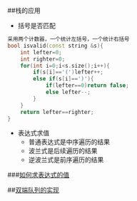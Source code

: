 ##栈的应用
- 括号是否匹配
```C++
采用两个计数器，一个统计左括号，一个统计右括号
bool isvalid(const string &s){
    int lefter=0;
    int righter=0;
    for(int i=0;i<s.size();i++){
        if(s[i]=='(')lefter++;
        else if(s[i]==')'){
            if(lefter==0)return false;
            else lefter--;
        }
    }
    return lefter==righter;
}
```
- 表达式求值
  - 普通表达式是中序遍历的结果
  - 波兰式是后续遍历的结果
  - 逆波兰式是前序遍历的结果

###[如何求表达式的值](calculator.cpp)

##[双端队列的实现](deque.cpp)
